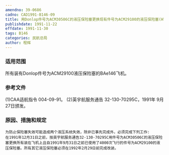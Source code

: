 ```yaml
---
amendno: 39-0686
cadno: CAD1991-B146-09
title: 用Donlop件号为ACM30506C的液压保险塞更换现有件号为ACM29100的液压保险塞(HYDRAULICFUSE)
publishdate: 1991-11-22
effdate: 1991-11-30
tags: B146
categories: 民航总局
author: 程辉
---
```


### 适用范围 
所有装有Donlop件号为ACM29100液压保险塞的BAe146飞机。

### 参考文件
(1)CAA适航指令 004-09-91。
    (2)英宇航服务通告 32-130-70295C，1991年 9月 27日颁发。


### 原因、措施和规定 
    为防止保险塞失效可能造成两个液压系统失效，除非已事先完成外，必须完成下列工作: 
    在1991年12月31日之前，按英宇航服务通告32-130-70295C用件号为ACM30506C的液压保险塞更换所有装在飞机上且自1991年9月31日之前已使用了4000次飞行的件号为ACM29100的液压保险塞。所有其它液压保险塞必须在1992年2月29日前完成改装。

